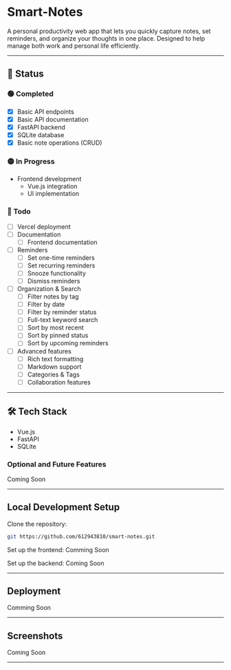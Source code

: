 # Smart-Notes

A personal productivity web app that lets you quickly capture notes, set reminders, and organize your thoughts in one place. Designed to help manage both work and personal life efficiently.

---

## 🚀 Status

### 🟢 Completed
- [x] Basic API endpoints
- [x] Basic API documentation
- [x] FastAPI backend
- [x] SQLite database
- [x] Basic note operations (CRUD)

### 🟡 In Progress
- Frontend development
  - Vue.js integration
  - UI implementation

### 🔴 Todo
- [ ] Vercel deployment
- [ ] Documentation
  - [ ] Frontend documentation
- [ ] Reminders
  - [ ] Set one-time reminders
  - [ ] Set recurring reminders
  - [ ] Snooze functionality
  - [ ] Dismiss reminders
- [ ] Organization & Search
  - [ ] Filter notes by tag
  - [ ] Filter by date
  - [ ] Filter by reminder status
  - [ ] Full-text keyword search
  - [ ] Sort by most recent
  - [ ] Sort by pinned status
  - [ ] Sort by upcoming reminders
- [ ] Advanced features
  - [ ] Rich text formatting
  - [ ] Markdown support
  - [ ] Categories & Tags
  - [ ] Collaboration features

---

## 🛠️ Tech Stack

- Vue.js
- FastAPI
- SQLite

### Optional and Future Features
Coming Soon

---

## Local Development Setup

Clone the repository:

```bash
git https://github.com/612943810/smart-notes.git
```

Set up the frontend:
Comming Soon

Set up the backend:
Coming Soon

---

## Deployment

Comming Soon

---

## Screenshots
Coming Soon

---



